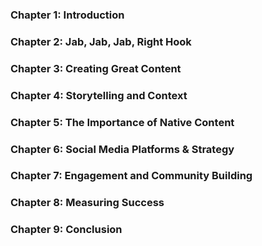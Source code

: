 ### Chapter 1: Introduction

### Chapter 2: Jab, Jab, Jab, Right Hook

### Chapter 3: Creating Great Content

### Chapter 4: Storytelling and Context

### Chapter 5: The Importance of Native Content

### Chapter 6: Social Media Platforms & Strategy

### Chapter 7: Engagement and Community Building

### Chapter 8: Measuring Success

### Chapter 9: Conclusion
